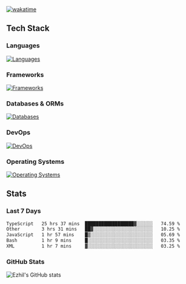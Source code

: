 [![wakatime](https://wakatime.com/badge/user/e780b5d2-6a76-4fde-a594-4ff159327ad3.svg)](https://wakatime.com/@e780b5d2-6a76-4fde-a594-4ff159327ad3)

## Tech Stack

### Languages

[![Languages](https://skillicons.dev/icons?i=python,java,kotlin,javascript,typescript,php,go,rust&theme=dark)](https://skillicons.dev)

### Frameworks

[![Frameworks](https://skillicons.dev/icons?i=react,next,tailwind,express,flask,jquery,bootstrap&theme=dark)](https://skillicons.dev)

### Databases & ORMs

[![Databases](https://skillicons.dev/icons?i=mysql,postgres,mongodb,prisma&theme=dark)](https://skillicons.dev)

### DevOps

[![DevOps](https://skillicons.dev/icons?i=aws,azure,gcp,cloudflare,vercel,docker,git,github,githubactions,nginx&theme=dark)](https://skillicons.dev)

### Operating Systems

[![Operating Systems](https://skillicons.dev/icons?i=windows,ubuntu&theme=dark)](https://skillicons.dev)

## Stats

### Last 7 Days

<!--START_SECTION:waka-->

```txt
TypeScript   25 hrs 37 mins  ██████████████████▓░░░░░░   74.59 %
Other        3 hrs 31 mins   ██▓░░░░░░░░░░░░░░░░░░░░░░   10.25 %
JavaScript   1 hr 57 mins    █▒░░░░░░░░░░░░░░░░░░░░░░░   05.69 %
Bash         1 hr 9 mins     █░░░░░░░░░░░░░░░░░░░░░░░░   03.35 %
XML          1 hr 7 mins     ▓░░░░░░░░░░░░░░░░░░░░░░░░   03.25 %
```

<!--END_SECTION:waka-->

### GitHub Stats

![Ezhil's GitHub stats](https://github-readme-stats.vercel.app/api?username=ezhil56x&theme=dark&show_icons=true)
